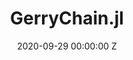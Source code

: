 ---
title: GerryChain.jl
date: 2020-09-29 00:00:00 Z
authors: Parker Rule, Matthew Sun, Bhushan Suwal, and MGGG
categories: [code]
description:
  A high-performance implementation of GerryChain in Julia, for running very long chains.
href: https://github.com/mggg/GerryChainJulia/wiki
github: https://github.com/mggg/GerryChainJulia
---